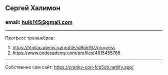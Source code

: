 ##  Сергей Халимон
### email: hulk145@gmail.com
***
Прогресс тренажёров:
1. https://htmlacademy.ru/profile/id855167/progress
2. https://www.codecademy.com/profiles/4615455765
***
Собственно сам сайт: 
https://cranky-cori-fcb5cb.netlify.app/
 
